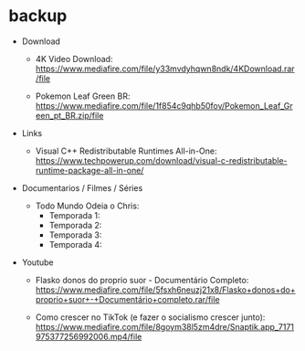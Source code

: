 # backup

- Download
  - 4K Video Download:
  https://www.mediafire.com/file/y33mvdyhqwn8ndk/4KDownload.rar/file
  
  - Pokemon Leaf Green BR:
  https://www.mediafire.com/file/1f854c9qhb50fov/Pokemon_Leaf_Green_pt_BR.zip/file
  
- Links
  - Visual C++ Redistributable Runtimes All-in-One:
  https://www.techpowerup.com/download/visual-c-redistributable-runtime-package-all-in-one/

- Documentarios / Filmes / Séries
  
  - Todo Mundo Odeia o Chris:
    - Temporada 1: 
    - Temporada 2:
    - Temporada 3:
    - Temporada 4:

- Youtube
  - Flasko donos do proprio suor - Documentário Completo:
    https://www.mediafire.com/file/5fsxh6neuzj21x8/Flasko+donos+do+proprio+suor+-+Documentário+completo.rar/file
    
  - Como crescer no TikTok (e fazer o socialismo crescer junto):
    https://www.mediafire.com/file/8goym38l5zm4dre/Snaptik.app_7171975377256992006.mp4/file

